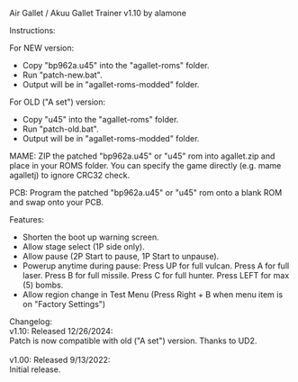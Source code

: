 Air Gallet / Akuu Gallet Trainer v1.10 by alamone

Instructions:

For NEW version:
- Copy "bp962a.u45" into the "agallet-roms" folder.
- Run "patch-new.bat".
- Output will be in "agallet-roms-modded" folder.

For OLD ("A set") version:
- Copy "u45" into the "agallet-roms" folder.
- Run "patch-old.bat".
- Output will be in "agallet-roms-modded" folder.

MAME: ZIP the patched "bp962a.u45" or "u45" rom into agallet.zip and place in your ROMS folder.
      You can specify the game directly (e.g. mame agalletj) to ignore CRC32 check.

PCB: Program the patched "bp962a.u45" or "u45" rom onto a blank ROM and swap onto your PCB.

Features:
- Shorten the boot up warning screen.
- Allow stage select (1P side only).
- Allow pause (2P Start to pause, 1P Start to unpause).
- Powerup anytime during pause:
  Press UP for full vulcan.
  Press A for full laser.
  Press B for full missile.
  Press C for full hunter.
  Press LEFT for max (5) bombs.
- Allow region change in Test Menu (Press Right + B when menu item is on "Factory Settings")

Changelog: <br />
v1.10: Released 12/26/2024: <br />
       Patch is now compatible with old ("A set") version.  Thanks to UD2. <br />
<br />
v1.00: Released 9/13/2022: <br />
       Initial release. <br />
<br />
